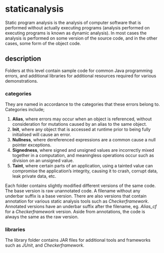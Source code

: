 # staticanalysis
Static program analysis is the analysis of computer software that is performed without 
actually executing programs (analysis performed on executing programs is known as 
dynamic analysis). In most cases the analysis is performed on some version of the source 
code, and in the other cases, some form of the object code.

## description
Folders at this level contain sample code for common Java programming errors, and 
additional libraries for additional resources required for various demonstrations. 

### categories
They are named in accordance to the categories that these errors belong to. Categories 
include;
1) **Alias**, where errors may occur when an object is referenced, without consideration 
for mutations caused by an alias to the same object.
2) **Init**, where any object that is accessed at runtime prior to being fully 
initialised will cause an error.
3) **Nullness**, where dereferenced expressions are a common cause a null pointer 
exceptions.
4) **Signedness**, where signed and unsigned values are incorrectly mixed together in a
computation, and meaningless operations occur such as division on an unsigned value. 
5) **Taint**, where certain parts of an application, using a tainted value can 
compromise the application’s integrity, causing it to crash, corrupt data, leak private 
data, etc.

Each folder contains slightly modified different versions of the same code. The base 
version is raw unannotated code. A filename without any underbar suffix is a base 
version. There are also versions that contain annotation for various static analysis 
tools such as _Checkerframework_. Annotated versions have an underbar suffix after the 
filename, eg. _Alias_cf_ for a _Checkerframework_ version. Aside from annotations, the
code is always the same as the raw version.

### libraries
The library folder contains JAR files for additional tools and frameworks such as _JUnit_,
and _Checkerframework_.
